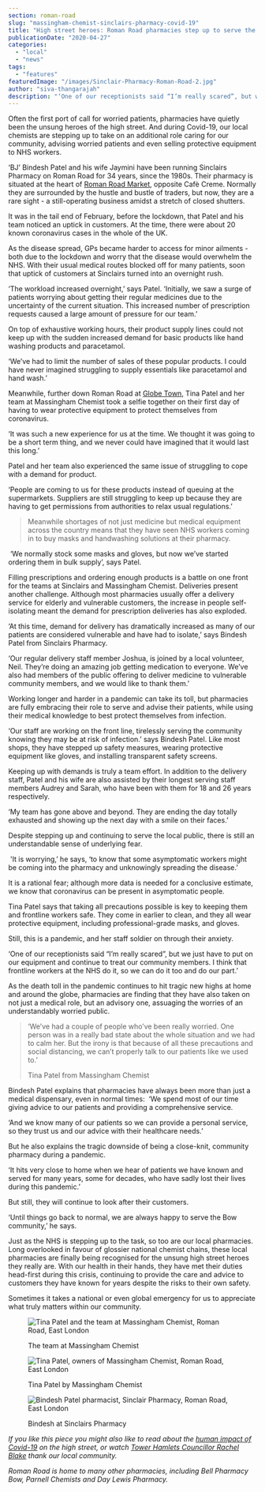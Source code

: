 ```yaml
---
section: roman-road
slug: "massingham-chemist-sinclairs-pharmacy-covid-19"
title: "High street heroes: Roman Road pharmacies step up to serve the community"
publicationDate: "2020-04-27"
categories: 
  - "local"
  - "news"
tags: 
  - "features"
featuredImage: "/images/Sinclair-Pharmacy-Roman-Road-2.jpg"
author: "siva-thangarajah"
description: "‘One of our receptionists said “I’m really scared”, but we just have to put on our equipment and continue to treat our community members. I think that frontline workers at the NHS do it, so we can do it too and do our part.’"
---
```


Often the first port of call for worried patients, pharmacies have quietly been the unsung heroes of the high street. And during Covid-19, our local chemists are stepping up to take on an additional role caring for our community, advising worried patients and even selling protective equipment to NHS workers.

‘BJ’ Bindesh Patel and his wife Jaymini have been running Sinclairs Pharmacy on Roman Road for 34 years, since the 1980s. Their pharmacy is situated at the heart of [Roman Road Market](https://romanroadlondon.com/market/), opposite Cafè Creme. Normally they are surrounded by the hustle and bustle of traders, but now, they are a rare sight - a still-operating business amidst a stretch of closed shutters. 

It was in the tail end of February, before the lockdown, that Patel and his team noticed an uptick in customers. At the time, there were about 20 known coronavirus cases in the whole of the UK. 

As the disease spread, GPs became harder to access for minor ailments - both due to the lockdown and worry that the disease would overwhelm the NHS. With their usual medical routes blocked off for many patients, soon that uptick of customers at Sinclairs turned into an overnight rush.

‘The workload increased overnight,’ says Patel. ‘Initially, we saw a surge of patients worrying about getting their regular medicines due to the uncertainty of the current situation. This increased number of prescription requests caused a large amount of pressure for our team.’ 

On top of exhaustive working hours, their product supply lines could not keep up with the sudden increased demand for basic products like hand washing products and paracetamol. 

‘We’ve had to limit the number of sales of these popular products. I could have never imagined struggling to supply essentials like paracetamol and hand wash.’

Meanwhile, further down Roman Road at [Globe Town](https://romanroadlondon.com/globe-town-market/), Tina Patel and her team at Massingham Chemist took a selfie together on their first day of having to wear protective equipment to protect themselves from coronavirus. 

‘It was such a new experience for us at the time. We thought it was going to be a short term thing, and we never could have imagined that it would last this long.’

Patel and her team also experienced the same issue of struggling to cope with a demand for product. 

‘People are coming to us for these products instead of queuing at the supermarkets. Suppliers are still struggling to keep up because they are having to get permissions from authorities to relax usual regulations.’

> Meanwhile shortages of not just medicine but medical equipment across the country means that they have seen NHS workers coming in to buy masks and handwashing solutions at their pharmacy.

 ‘We normally stock some masks and gloves, but now we’ve started ordering them in bulk supply’, says Patel. 

Filling prescriptions and ordering enough products is a battle on one front for the teams at Sinclairs and Massingham Chemist. Deliveries present another challenge. Although most pharmacies usually offer a delivery service for elderly and vulnerable customers, the increase in people self-isolating meant the demand for prescription deliveries has also exploded. 

‘At this time, demand for delivery has dramatically increased as many of our patients are considered vulnerable and have had to isolate,’ says Bindesh Patel from Sinclairs Pharmacy.

‘Our regular delivery staff member Joshua, is joined by a local volunteer, Neil. They’re doing an amazing job getting medication to everyone. We’ve also had members of the public offering to deliver medicine to vulnerable community members, and we would like to thank them.’

Working longer and harder in a pandemic can take its toll, but pharmacies are fully embracing their role to serve and advise their patients, while using their medical knowledge to best protect themselves from infection. 

‘Our staff are working on the front line, tirelessly serving the community knowing they may be at risk of infection.’ says Bindesh Patel. Like most shops, they have stepped up safety measures, wearing protective equipment like gloves, and installing transparent safety screens. 

Keeping up with demands is truly a team effort. In addition to the delivery staff, Patel and his wife are also assisted by their longest serving staff members Audrey and Sarah, who have been with them for 18 and 26 years respectively. 

‘My team has gone above and beyond. They are ending the day totally exhausted and showing up the next day with a smile on their faces.’

Despite stepping up and continuing to serve the local public, there is still an understandable sense of underlying fear. 

 'It is worrying,’ he says, ‘to know that some asymptomatic workers might be coming into the pharmacy and unknowingly spreading the disease.’

It is a rational fear; although more data is needed for a conclusive estimate, we know that coronavirus can be present in asymptomatic people.

Tina Patel says that taking all precautions possible is key to keeping them and frontline workers safe. They come in earlier to clean, and they all wear protective equipment, including professional-grade masks, and gloves.

Still, this is a pandemic, and her staff soldier on through their anxiety. 

‘One of our receptionists said “I’m really scared”, but we just have to put on our equipment and continue to treat our community members. I think that frontline workers at the NHS do it, so we can do it too and do our part.’

As the death toll in the pandemic continues to hit tragic new highs at home and around the globe, pharmacies are finding that they have also taken on not just a medical role, but an advisory one, assuaging the worries of an understandably worried public. 

> ‘We’ve had a couple of people who’ve been really worried. One person was in a really bad state about the whole situation and we had to calm her. But the irony is that because of all these precautions and social distancing, we can’t properly talk to our patients like we used to.’
> 
> Tina Patel from Massingham Chemist

Bindesh Patel explains that pharmacies have always been more than just a medical dispensary, even in normal times:  ‘We spend most of our time giving advice to our patients and providing a comprehensive service.

‘And we know many of our patients so we can provide a personal service, so they trust us and our advice with their healthcare needs.’ 

But he also explains the tragic downside of being a close-knit, community pharmacy during a pandemic. 

‘It hits very close to home when we hear of patients we have known and served for many years, some for decades, who have sadly lost their lives during this pandemic.’ 

But still, they will continue to look after their customers. 

‘Until things go back to normal, we are always happy to serve the Bow community,’ he says. 

Just as the NHS is stepping up to the task, so too are our local pharmacies. Long overlooked in favour of glossier national chemist chains, these local pharmacies are finally being recognised for the unsung high street heroes they really are. With our health in their hands, they have met their duties head-first during this crisis, continuing to provide the care and advice to customers they have known for years despite the risks to their own safety. 

Sometimes it takes a national or even global emergency for us to appreciate what truly matters within our community.

<figure>

![Tina Patel and the team at Massingham Chemist, Roman Road, East London](/images/DSF3630-1024x683.jpg)

<figcaption>

The team at Massingham Chemist

</figcaption>

</figure>

<figure>

![Tina Patel, owners of Massingham Chemist, Roman Road, East London](/images/DSF3628-1024x683.jpg)

<figcaption>

Tina Patel by Massingham Chemist

</figcaption>

</figure>

<figure>

![Bindesh Patel pharmacist, Sinclair Pharmacy, Roman Road, East London](/images/Bindesh-Patel-Sinclair-Pharmacy-Roman-Road-1-1024x683.jpg)

<figcaption>

Bindesh at Sinclairs Pharmacy

</figcaption>

</figure>

_If you like this piece you might also like to read about the [human impact of Covid-19](https://romanroadlondon.com/high-street-covid-19-impact-mark-chamberlain/) on the high street, or watch [Tower Hamlets Councillor Rachel Blake](https://romanroadlondon.com/councillor-rachel-blake-covid-message-week-three/) thank our local community._

_Roman Road is home to many other pharmacies, including Bell Pharmacy Bow, Parnell Chemists and Day Lewis Pharmacy._

